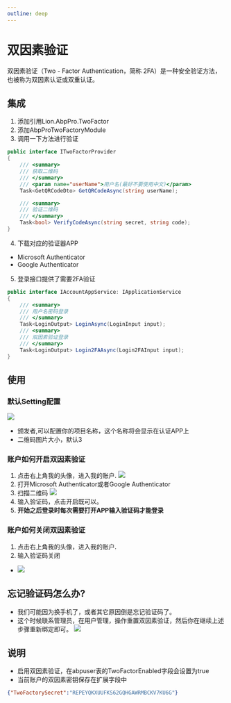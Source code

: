 ```yaml
---
outline: deep
---
```

# 双因素验证
双因素验证（Two - Factor Authentication，简称 2FA）是一种安全验证方法，也被称为双因素认证或双重认证。


## 集成
1. 添加引用Lion.AbpPro.TwoFactor
2. 添加AbpProTwoFactoryModule
3. 调用一下方法进行验证
```csharp
public interface ITwoFactorProvider
{
    /// <summary>
    /// 获取二维码
    /// </summary>
    /// <param name="userName">用户名(最好不要使用中文)</param>
    Task<GetQRCodeDto> GetQRCodeAsync(string userName);

    /// <summary>
    /// 验证二维码
    /// </summary>
    Task<bool> VerifyCodeAsync(string secret, string code);
}
```
4. 下载对应的验证器APP
- Microsoft Authenticator
- Google Authenticator

5. 登录接口提供了需要2FA验证
```csharp
public interface IAccountAppService: IApplicationService
{
    /// <summary>
    /// 用户名密码登录
    /// </summary>
    Task<LoginOutput> LoginAsync(LoginInput input);
    /// <summary>
    /// 双因素验证登录
    /// </summary>
    Task<LoginOutput> Login2FAAsync(Login2FAInput input);
}
```

## 使用
### 默认Setting配置
![](https://lion-foods.oss-cn-beijing.aliyuncs.com/vben5/2fa-setting.png)
- 颁发者,可以配置你的项目名称，这个名称将会显示在认证APP上
- 二维码图片大小，默认3

### 账户如何开启双因素验证
1. 点击右上角我的头像，进入我的账户.
![](https://lion-foods.oss-cn-beijing.aliyuncs.com/vben5/2fa-profile.png)
2. 打开Microsoft Authenticator或者Google Authenticator
3. 扫描二维码
![](https://lion-foods.oss-cn-beijing.aliyuncs.com/vben5/2fa-app.jpg)
4. 输入验证码，点击开启既可以。
5. **开始之后登录时每次需要打开APP输入验证码才能登录**

### 账户如何关闭双因素验证
1. 点击右上角我的头像，进入我的账户.
2. 输入验证码关闭
- ![](https://lion-foods.oss-cn-beijing.aliyuncs.com/vben5/2fa-close.png)

## 忘记验证码怎么办?
- 我们可能因为换手机了，或者其它原因倒是忘记验证码了。
- 这个时候联系管理员，在用户管理，操作重置双因素验证，然后你在继续上述步骤重新绑定即可。
![](https://lion-foods.oss-cn-beijing.aliyuncs.com/vben5/2fa-reset.png)

## 说明
- 启用双因素验证，在abpuser表的TwoFactorEnabled字段会设置为true
- 当前账户的双因素密钥保存在扩展字段中
```json
{"TwoFactorySecret":"REPEYQKXUUFKS62GQHGAWRMBCKV7KU6G"}
```

